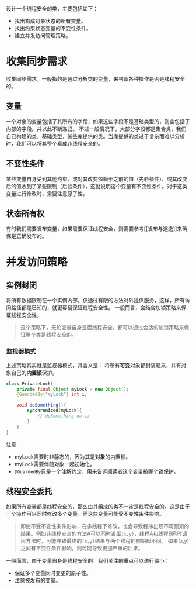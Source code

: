 设计一个线程安全的类，主要包括如下：
- 找出构成对象状态的所有变量。
- 找出约束状态变量的不变性条件。
- 建立并发访问管理策略。

# 收集同步需求
收集同步需求，一般指的是通过分析类的变量，来判断各种操作是否是线程安全的。

## 变量
一个对象的变量包括了其所有的字段，如果这些字段不是基础类型的，则含包括了内部的字段。并以此不断递归。
不过一般情况下，大部分字段都是集合类，我们自己构建的类，基础类型，某些库提供的类。当库提供的类过于复杂而难以分析时，我们可以将其整个看成非线程安全的。

## 不变性条件
某些变量自身受到其他约束、或对其改变依赖于之前的值（先验条件）、或其改变后的值收到了某些限制（后验条件），这就说明这个变量有不变性条件。对于这类变量进行修改时，需要注意原子性。

## 状态所有权
有时我们需要发布变量，如果需要保证线程安全，则需要参考[[发布与逃逸]]来确保是正确发布的。

# 并发访问策略
## 实例封闭
将所有数据限制在一个实例内部，仅通过有限的方法对外提供服务，这样，所有访问路径都是已知的，就更容易保证线程安全性。
一般而言，会结合加锁策略来保证线程安全性。

> 这个策略下，无论变量自身是否线程安全，都可以通过合适的加锁策略来保证整个类是线程安全的。

### 监视器模式
上述策略其实就是监视器模式，其含义是：
将所有**可变**对象都封装起来，并有对象自己的**内置锁**保护。
```java
class PrivateLock{
	private final Object myLock = new Object();
	@GuardedBy("myLock") int i;

	void doSomething(){
		synchronized(myLock){
			// doSomething on i;
		}
	}
}
```
注意：
- myLock需要时非静态的，因为其是**对象**的内置锁。
- myLock需要伴随对象一起初始化。
- `@GuardedBy`只是一个注解约定，用来告诉阅读者这个变量被哪个锁保护。


## 线程安全委托
如果所有变量都是线程安全的，那么由其组成的类不一定是线程安全的。这是由于一个操作可以同时修改多个变量，而这些变量可能受不变性条件影响。

> 即使不受不变性条件影响，在多线程下修改，也会导致程序出现不可预知的结果。例如非线程安全的方法A可以同时设置`(x,y)`，线程A和线程B同时调用方法时，可能导致最终的`(x,y)`结果与两个线程的预期都不同。
> 如果(x,y)之间有不变性条件影响，则可能导致更加严重的后果。

一般而言，由于变量自身是线程安全的，我们关注的重点可以进行缩小：
- 保证多个变量同时变更的原子性。
- 注意被发布的变量。


